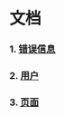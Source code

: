 # 文档

### 1. <a href="https://github.com/huiter/zhua-api/blob/master/docs/error.md">错误信息</a>  

### 2. <a href="https://github.com/huiter/zhua-api/blob/master/docs/users.md">用户</a>  

### 3. <a href="https://github.com/huiter/zhua-api/blob/master/docs/pages.md">页面</a>  
